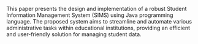 This paper presents the design and implementation of a robust Student Information Management System (SIMS) using Java programming language. The proposed system aims to streamline and automate various administrative tasks within educational institutions, providing an efficient and user-friendly solution for managing student
data.
